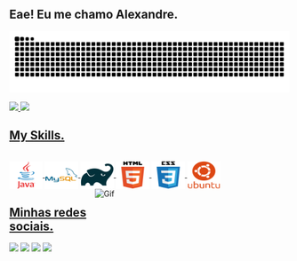 ## Eae! Eu me chamo Alexandre.

![Snake animation](https://github.com/Geckkou/geckkou/blob/output/github-contribution-grid-snake.svg)

 <div>
  <a href="https://github.com/Geckkou">
  <img height="180em" src="https://github-readme-stats.vercel.app/api?username=Geckkou&show_icons=true&theme=midnight-purple&include_all_commits=true&count_private=true"/>
  <img height="180em" src="https://github-readme-stats.vercel.app/api/top-langs/?username=Geckkou&layout=compact&langs_count=8&theme=midnight-purple"/>
<div>
  
  ## My Skills.
<div style="display: inline_block"><br>
  <img align="center" alt="Alexandre-Java" height="50" width="60" src="https://raw.githubusercontent.com/devicons/devicon/master/icons/java/java-original-wordmark.svg">
  <img align="center" alt="Alexandre-Sql" height="50" width="60" src="https://raw.githubusercontent.com/devicons/devicon/master/icons/mysql/mysql-original-wordmark.svg">
  <img align="center" alt="Alexandre-Gradle" height="50" width="60" src="https://raw.githubusercontent.com/devicons/devicon/master/icons/gradle/gradle-plain.svg">
  <img align="center" alt="Alexandre-HTML" height="50" width="60" src="https://raw.githubusercontent.com/devicons/devicon/master/icons/html5/html5-original-wordmark.svg">
  <img align="center" alt="Alexandre-CSS" height="50" width="60" src="https://raw.githubusercontent.com/devicons/devicon/master/icons/css3/css3-original-wordmark.svg">
  <img align="center" alt="Alexandre-Ubuntu" height="50" width="60" src="https://raw.githubusercontent.com/devicons/devicon/master/icons/ubuntu/ubuntu-plain-wordmark.svg">
   <img align="right" alt="Gif" height="250" width="350" src="https://cdna.artstation.com/p/assets/images/images/028/102/058/original/pixel-jeff-matrix-s.gif?1593487263">
</div>
  
  ## Minhas redes sociais.
  <div>
  <a href = "mailto: alexandre.asr2001@hotmial.com"><img src="https://img.shields.io/badge/-Hotmail-%23EA4335?style=for-the-badge&logo=gmail&logoColor=white" target="_blank"></a>
  <a href="https://www.linkedin.com/in/alexandre-rocha-179033207/" target="_blank"><img src="https://img.shields.io/badge/-LinkedIn-%230077B5?style=for-the-badge&logo=linkedin&logoColor=white" target="_blank"></a>
  <a href="https://www.instagram.com/alexandre_asr01/" target="_blank"><img src="https://img.shields.io/badge/-Instagram-%23E4405F?style=for-the-badge&logo=instagram&logoColor=white" target="_blank"></a>
   <a href="https://codepen.io/geckkou" target="_blank"><img src="https://img.shields.io/badge/-CodePen-%23333?style=for-the-badge&logo=CodePen&logoColor=white" target="_blank"></a>
  
</div>
